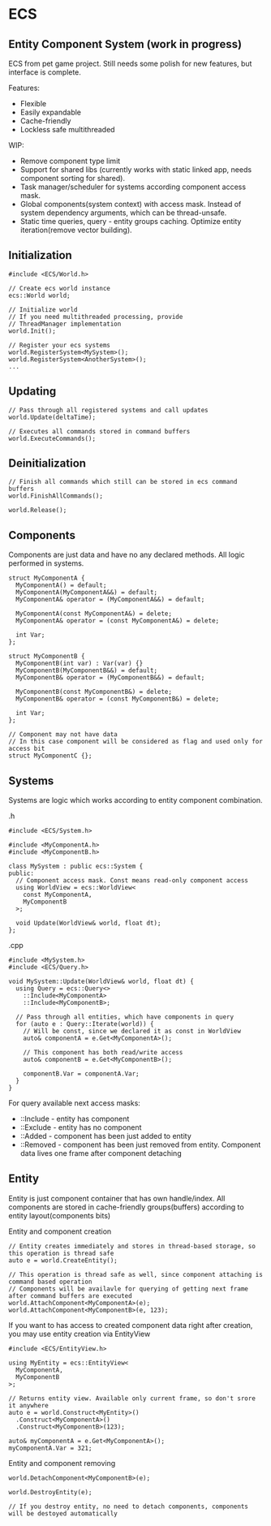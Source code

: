 # ECS
Entity Component System (work in progress)
------------------------------------------

ECS from pet game project. Still needs some polish for new features, but interface is complete.

Features:
- Flexible
- Easily expandable
- Cache-friendly
- Lockless safe multithreaded

WIP:
- Remove component type limit
- Support for shared libs (currently works with static linked app, needs component sorting for shared).
- Task manager/scheduler for systems according component access mask.
- Global components(system context) with access mask. Instead of system dependency arguments, which can be thread-unsafe.
- Static time queries, query - entity groups caching. Optimize entity iteration(remove vector building).

Initialization
--------------
```
#include <ECS/World.h>

// Create ecs world instance
ecs::World world;

// Initialize world
// If you need multithreaded processing, provide
// ThreadManager implementation
world.Init();

// Register your ecs systems
world.RegisterSystem<MySystem>();
world.RegisterSystem<AnotherSystem>();
...
```

Updating
--------
```
// Pass through all registered systems and call updates
world.Update(deltaTime);

// Executes all commands stored in command buffers
world.ExecuteCommands();
```

Deinitialization
----------------
```
// Finish all commands which still can be stored in ecs command buffers
world.FinishAllCommands();

world.Release();
```




Components
----------

Components are just data and have no any declared methods. All logic performed in systems.

```
struct MyComponentA {
  MyComponentA() = default;
  MyComponentA(MyComponentA&&) = default;
  MyComponentA& operator = (MyComponentA&&) = default;

  MyComponentA(const MyComponentA&) = delete;
  MyComponentA& operator = (const MyComponentA&) = delete;

  int Var;
};

struct MyComponentB {
  MyComponentB(int var) : Var(var) {}
  MyComponentB(MyComponentB&&) = default;
  MyComponentB& operator = (MyComponentB&&) = default;

  MyComponentB(const MyComponentB&) = delete;
  MyComponentB& operator = (const MyComponentB&) = delete;

  int Var;
};

// Component may not have data
// In this case component will be considered as flag and used only for access bit
struct MyComponentC {};
```

Systems
--------------

Systems are logic which works according to entity component combination.

.h
```
#include <ECS/System.h>

#include <MyComponentA.h>
#include <MyComponentB.h>

class MySystem : public ecs::System {
public:
  // Component access mask. Const means read-only component access
  using WorldView = ecs::WorldView<
    const MyComponentA,
    MyComponentB
  >;

  void Update(WorldView& world, float dt);
};
```

.cpp
```
#include <MySystem.h>
#include <ECS/Query.h>

void MySystem::Update(WorldView& world, float dt) {
  using Query = ecs::Query<>
    ::Include<MyComponentA>
    ::Include<MyComponentB>;

  // Pass through all entities, which have components in query
  for (auto e : Query::Iterate(world)) {
    // Will be const, since we declared it as const in WorldView
    auto& componentA = e.Get<MyComponentA>();
    
    // This component has both read/write access
    auto& componentB = e.Get<MyComponentB>();
    
    componentB.Var = componentA.Var;
  }
}
```

For query available next access masks:
- ::Include - entity has component
- ::Exclude - entity has no component
- ::Added - component has been just added to entity
- ::Removed - component has been just removed from entity. Component data lives one frame after component detaching

Entity
---------------

Entity is just component container that has own handle/index. All components are stored in cache-friendly groups(buffers) according to entity layout(components bits)

Entity and component creation
```
// Entity creates immediately and stores in thread-based storage, so this operation is thread safe
auto e = world.CreateEntity();

// This operation is thread safe as well, since component attaching is command based operation
// Components will be availavle for querying of getting next frame after command buffers are executed
world.AttachComponent<MyComponentA>(e);
world.AttachComponent<MyComponentB>(e, 123);
```

If you want to has access to created component data right after creation, you may use entity creation via EntityView
```
#include <ECS/EntityView.h>

using MyEntity = ecs::EntityView<
  MyComponentA,
  MyComponentB
>;

// Returns entity view. Available only current frame, so don't srore it anywhere
auto e = world.Construct<MyEntity>()
  .Construct<MyComponentA>()
  .Construct<MyComponentB>(123);
  
auto& myComponentA = e.Get<MyComponentA>();
myComponentA.Var = 321;
```

Entity and component removing
```
world.DetachComponent<MyComponentB>(e);

world.DestroyEntity(e);

// If you destroy entity, no need to detach components, components will be destoyed automatically
```
